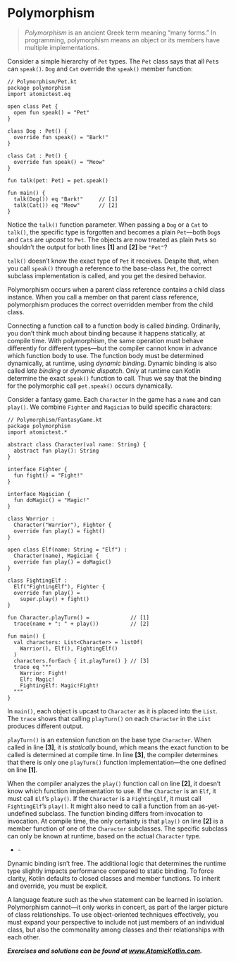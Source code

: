 # Polymorphism

> *Polymorphism* is an ancient Greek term meaning “many forms.” In programming, polymorphism means an object or its members have multiple implementations.

Consider a simple hierarchy of `Pet` types. The `Pet` class says that all `Pet`s can `speak()`. `Dog` and `Cat` override the `speak()` member function:

```
// Polymorphism/Pet.kt
package polymorphism
import atomictest.eq

open class Pet {
  open fun speak() = "Pet"
}

class Dog : Pet() {
  override fun speak() = "Bark!"
}

class Cat : Pet() {
  override fun speak() = "Meow"
}

fun talk(pet: Pet) = pet.speak()

fun main() {
  talk(Dog()) eq "Bark!"     // [1]
  talk(Cat()) eq "Meow"      // [2]
}
```

Notice the `talk()` function parameter. When passing a `Dog` or a `Cat` to `talk()`, the specific type is forgotten and becomes a plain `Pet`—both `Dog`s and `Cat`s are *upcast* to `Pet`. The objects are now treated as plain `Pet`s so shouldn’t the output for both lines **[1]** and **[2]** be `"Pet"`?

`talk()` doesn’t know the exact type of `Pet` it receives. Despite that, when you call `speak()` through a reference to the base-class `Pet`, the correct subclass implementation is called, and you get the desired behavior.

Polymorphism occurs when a parent class reference contains a child class instance. When you call a member on that parent class reference, polymorphism produces the correct overridden member from the child class.

Connecting a function call to a function body is called *binding*. Ordinarily, you don’t think much about binding because it happens statically, at compile time. With polymorphism, the same operation must behave differently for different types—but the compiler cannot know in advance which function body to use. The function body must be determined dynamically, at runtime, using *dynamic binding*. Dynamic binding is also called *late binding* or *dynamic dispatch*. Only at runtime can Kotlin determine the exact `speak()` function to call. Thus we say that the binding for the polymorphic call `pet.speak()` occurs dynamically.

Consider a fantasy game. Each `Character` in the game has a `name` and can `play()`. We combine `Fighter` and `Magician` to build specific characters:

```
// Polymorphism/FantasyGame.kt
package polymorphism
import atomictest.*

abstract class Character(val name: String) {
  abstract fun play(): String
}

interface Fighter {
  fun fight() = "Fight!"
}

interface Magician {
  fun doMagic() = "Magic!"
}

class Warrior :
  Character("Warrior"), Fighter {
  override fun play() = fight()
}

open class Elf(name: String = "Elf") :
  Character(name), Magician {
  override fun play() = doMagic()
}

class FightingElf :
  Elf("FightingElf"), Fighter {
  override fun play() =
    super.play() + fight()
}

fun Character.playTurn() =             // [1]
  trace(name + ": " + play())          // [2]

fun main() {
  val characters: List<Character> = listOf(
    Warrior(), Elf(), FightingElf()
  )
  characters.forEach { it.playTurn() } // [3]
  trace eq """
    Warrior: Fight!
    Elf: Magic!
    FightingElf: Magic!Fight!
  """
}
```

In `main()`, each object is upcast to `Character` as it is placed into the `List`. The `trace` shows that calling `playTurn()` on each `Character` in the `List` produces different output.

`playTurn()` is an extension function on the base type `Character`. When called in line **[3]**, it is *statically* bound, which means the exact function to be called is determined at compile time. In line **[3]**, the compiler determines that there is only one `playTurn()` function implementation—the one defined on line **[1]**.

When the compiler analyzes the `play()` function call on line **[2]**, it doesn’t know which function implementation to use. If the `Character` is an `Elf`, it must call `Elf`’s `play()`. If the `Character` is a `FightingElf`, it must call `FightingElf`’s `play()`. It might also need to call a function from an as-yet-undefined subclass. The function binding differs from invocation to invocation. At compile time, the only certainty is that `play()` on line **[2]** is a member function of one of the `Character` subclasses. The specific subclass can only be known at runtime, based on the actual `Character` type.

- \-

Dynamic binding isn’t free. The additional logic that determines the runtime type slightly impacts performance compared to static binding. To force clarity, Kotlin defaults to closed classes and member functions. To inherit and override, you must be explicit.

A language feature such as the `when` statement can be learned in isolation. Polymorphism cannot—it only works in concert, as part of the larger picture of class relationships. To use object-oriented techniques effectively, you must expand your perspective to include not just members of an individual class, but also the commonality among classes and their relationships with each other.

***Exercises and solutions can be found at www.AtomicKotlin.com.***